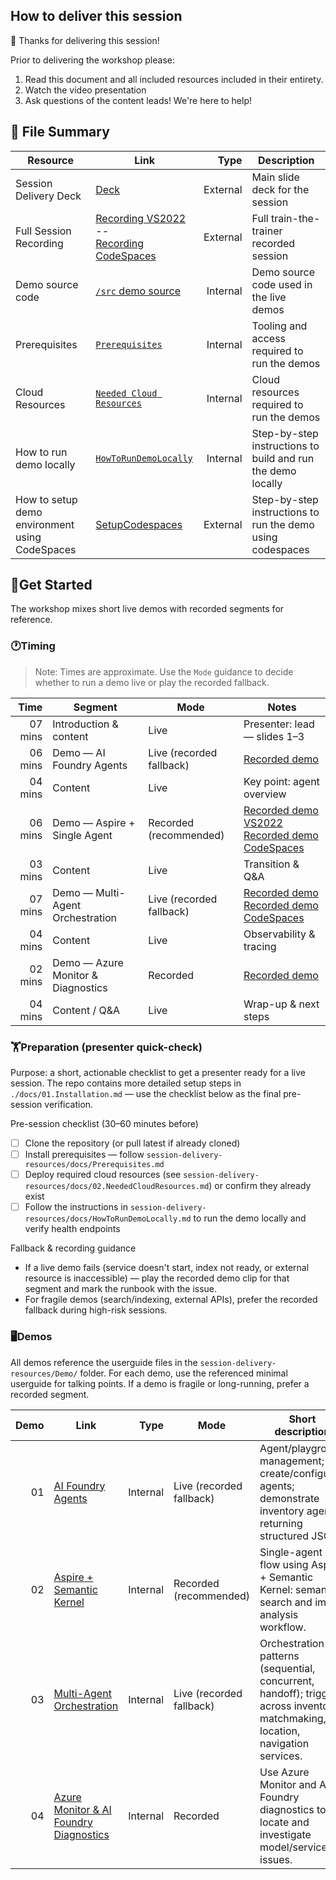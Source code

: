 ## How to deliver this session

🥇 Thanks for delivering this session!

Prior to delivering the workshop please:

1. Read this document and all included resources included in their entirety.
2. Watch the video presentation
3. Ask questions of the content leads! We're here to help!

## 📁 File Summary

| Resource | Link | Type | Description |
|---|---|---:|---|
| Session Delivery Deck | [Deck](https://aka.ms/AAxri1f) | External | Main slide deck for the session |
| Full Session Recording | [Recording VS2022](https://youtu.be/AwKSBaA2HXQ) <br> -- <br> [Recording CodeSpaces](https://aka.ms/AAyf6x6) | External | Full train-the-trainer recorded session |
| Demo source code | [`/src` demo source](../src) | Internal | Demo source code used in the live demos |
| Prerequisites | [`Prerequisites`](./docs/Prerequisites.md) | Internal | Tooling and access required to run the demos |
| Cloud Resources | [`Needed Cloud Resources`](./docs/02.NeededCloudResources.md) | Internal | Cloud resources required to run the demos |
| How to run demo locally | [`HowToRunDemoLocally`](./docs/HowToRunDemoLocally.md) | Internal | Step-by-step instructions to build and run the demo locally |
| How to setup demo environment using CodeSpaces | [SetupCodespaces](https://aka.ms/AAyd4kq) | External | Step-by-step instructions to run the demo using codespaces |

## 🚀Get Started

The workshop mixes short live demos with recorded segments for reference.

### 🕐Timing

> Note: Times are approximate. Use the `Mode` guidance to decide whether to run a demo live or play the recorded fallback.

| Time | Segment | Mode | Notes |
|---:|---|---|---|
| 07 mins | Introduction & content | Live | Presenter: lead — slides 1–3 |
| 06 mins | Demo — AI Foundry Agents | Live (recorded fallback) | [Recorded demo](https://aka.ms/AAxri1g) |
| 04 mins | Content | Live | Key point: agent overview |
| 06 mins | Demo — Aspire + Single Agent | Recorded (recommended) | [Recorded demo VS2022](https://aka.ms/AAxrpqj) <br> [Recorded demo CodeSpaces](https://aka.ms/AAyescm) |
| 03 mins | Content | Live | Transition & Q&A |
| 07 mins | Demo — Multi-Agent Orchestration | Live (recorded fallback) | [Recorded demo](https://aka.ms/AAxrab6)  <br> [Recorded demo CodeSpaces](https://aka.ms/AAyescl) |
| 04 mins | Content | Live | Observability & tracing |
| 02 mins | Demo — Azure Monitor & Diagnostics | Recorded | [Recorded demo](https://aka.ms/AAxrpqk) |
| 04 mins | Content / Q&A | Live | Wrap-up & next steps |

### 🏋️Preparation (presenter quick-check)

Purpose: a short, actionable checklist to get a presenter ready for a live session. The repo contains more detailed setup steps in `./docs/01.Installation.md` — use the checklist below as the final pre-session verification.

Pre-session checklist (30–60 minutes before)

- [ ] Clone the repository (or pull latest if already cloned)
- [ ] Install prerequisites — follow `session-delivery-resources/docs/Prerequisites.md`
- [ ] Deploy required cloud resources (see `session-delivery-resources/docs/02.NeededCloudResources.md`) or confirm they already exist
- [ ] Follow the instructions in `session-delivery-resources/docs/HowToRunDemoLocally.md` to run the demo locally and verify health endpoints

Fallback & recording guidance

- If a live demo fails (service doesn't start, index not ready, or external resource is inaccessible) — play the recorded demo clip for that segment and mark the runbook with the issue.
- For fragile demos (search/indexing, external APIs), prefer the recorded fallback during high-risk sessions.

### 🖥️Demos

All demos reference the userguide files in the `session-delivery-resources/Demo/` folder. For each demo, use the referenced minimal userguide for talking points. If a demo is fragile or long-running, prefer a recorded segment.

| Demo | Link | Type | Mode | Short description |
|---:|---|---:|---|---|
| 01 | [AI Foundry Agents](./Demo/01/01_demo_minimal.md) | Internal | Live (recorded fallback) | Agent/playground management; create/configure agents; demonstrate inventory agent returning structured JSON. |
| 02 | [Aspire + Semantic Kernel](./Demo/02/02_demo_minimal.md) | Internal | Recorded (recommended) | Single-agent flow using Aspire + Semantic Kernel: semantic search and image analysis workflow. |
| 03 | [Multi-Agent Orchestration](./Demo/03/03_demo_minimal.md) | Internal | Live (recorded fallback) | Orchestration patterns (sequential, concurrent, handoff); triggers across inventory, matchmaking, location, navigation services. |
| 04 | [Azure Monitor & AI Foundry Diagnostics](./Demo/04/04_demo_minimal.md) | Internal | Recorded | Use Azure Monitor and AI Foundry diagnostics to locate and investigate model/service issues. |
